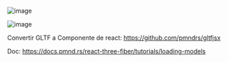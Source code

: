 ![image](https://github.com/ialexss/Bus3D/assets/107780424/e0f3bc30-efc4-43e8-b314-e05ae33006fa)

![image](https://github.com/ialexss/Bus3D/assets/107780424/e10d68a1-64e5-42a0-aa57-d1ba8a43ee75)


Convertir GLTF a Componente de react: https://github.com/pmndrs/gltfjsx

Doc: https://docs.pmnd.rs/react-three-fiber/tutorials/loading-models
